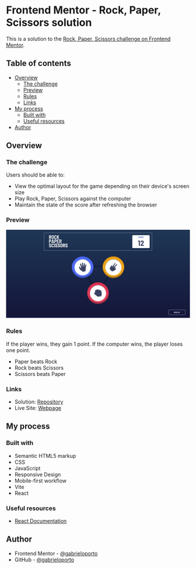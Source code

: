 # Frontend Mentor - Rock, Paper, Scissors solution

This is a solution to the [Rock, Paper, Scissors challenge on Frontend Mentor](https://www.frontendmentor.io/challenges/rock-paper-scissors-game-pTgwgvgH).

## Table of contents

- [Overview](#overview)
  - [The challenge](#the-challenge)
  - [Preview](#preview)
  - [Rules](#rules)
  - [Links](#links)
- [My process](#my-process)
  - [Built with](#built-with)
  - [Useful resources](#useful-resources)
- [Author](#author)

## Overview

### The challenge

Users should be able to:

- View the optimal layout for the game depending on their device's screen size
- Play Rock, Paper, Scissors against the computer
- Maintain the state of the score after refreshing the browser

### Preview

![PreviewImage](/src/assets/Screenshot-2023-09-18.png)

### Rules

If the player wins, they gain 1 point. If the computer wins, the player loses one point.

- Paper beats Rock
- Rock beats Scissors
- Scissors beats Paper

### Links

- Solution: [Repository](https://github.com/gabrieloporto/rock-paper-scissors)
- Live Site: [Webpage](https://rock-paper-scissors478.netlify.app/)

## My process

### Built with

- Semantic HTML5 markup
- CSS
- JavaScript
- Responsive Design
- Mobile-first workflow
- Vite
- React

### Useful resources

- [React Documentation](https://reactjs.org/)

## Author

- Frontend Mentor - [@gabrieloporto](https://www.frontendmentor.io/profile/gabrieloporto)
- GitHub - [@gabrieloporto](https://github.com/gabrieloporto)
